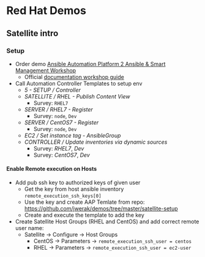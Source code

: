# Red Hat Demos

## Satellite intro

### Setup

- Order demo [Ansible Automation Platform 2 Ansible & Smart Management Workshop](https://demo.redhat.com/catalog?item=babylon-catalog-prod/ansiblebu.aap2-workshop-smart-mgmt.prod&utm_source=webapp&utm_medium=share-link)
  - Official [documentation workshop guide](https://aap2.demoredhat.com/exercises/ansible_smart_mgmt/0-setup/)
- Call Automation Controller Templates to setup env
  - *5 - SETUP / Controller*
  - *SATELLITE / RHEL - Publish Content View*
    - Survey: `RHEL7`
  - *SERVER / RHEL7 - Register*
    - Survey: `node`, `Dev`
  - *SERVER / CentOS7 - Register*
    - Survey: `node`, `Dev`
  - *EC2 / Set instance tag - AnsibleGroup*
  - *CONTROLLER / Update inventories via dynamic sources*
    - Survey: *RHEL7*, *Dev*
    - Survey: *CentOS7*, *Dev*

#### Enable Remote execution on Hosts

- Add pub ssh key to authorized keys of given user
  - Get the key from host ansible inventory `remote_execution_ssh_keys[0]`
  - Use the key and create AAP Temlate from repo: https://github.com/jwerak/demos/tree/master/satellite-setup
  - Create and execute the template to add the key
- Create Satellite Host Groups (RHEL and CentOS) and add correct remote user name:
  -  Satellite -> Configure -> Host Groups
     -  CentOS  -> Parameters -> `remote_execution_ssh_user = centos`
     -  RHEL    -> Parameters -> `remote_execution_ssh_user = ec2-user`
